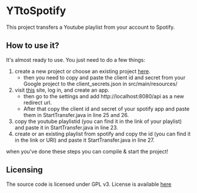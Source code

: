 # YTtoSpotify
This project transfers a Youtube playlist from your account to Spotify.

## How to use it?
It's almost ready to use. You just need to do a few things:
1. create a new project or choose an existing project [here](https://console.developers.google.com/project/_/apiui/credential).
    * then you need to copy and paste the client id and secret 
      from your Google project to the client_secrets.json in src/main/resources/
2. visit [this](https://developer.spotify.com/dashboard/applications) site, log in, and create an app.
    * then go to the settings and add http://localhost:8080/api as a new redirect url.
    * After that copy the client id and secret of your spotify app and paste them in StartTransfer.java in line 25 and 26.
3. copy the youtube playlistid (you can find it in the link of your playlist) and paste it in StartTransfer.java in line 23.
4. create or an existing playlist from spotify and copy the id (you can find it in the link or URI) and paste it StartTransfer.java in line 27.

when you've done these steps you can compile & start the project!

## Licensing
The source code is licensed under GPL v3. License is available [here](https://github.com/Mitjaaa/YTtoSpotify/blob/master/LICENSE)
